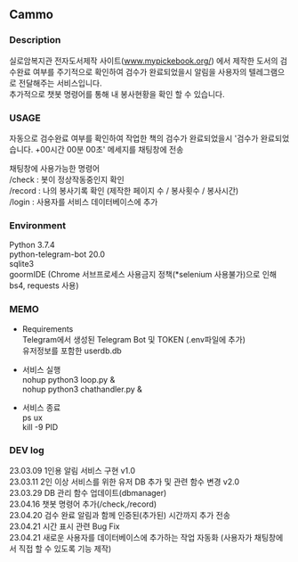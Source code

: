## Cammo  

### Description
실로암복지관 전자도서제작 사이트(www.mypickebook.org/) 에서 제작한 도서의 검수완료 여부를 주기적으로 확인하여 검수가 완료되었을시 알림을 사용자의 텔레그램으로 전달해주는 서비스입니다.  
추가적으로 챗봇 명령어를 통해 내 봉사현황을 확인 할 수 있습니다.

### USAGE  
자동으로 검수완료 여부를 확인하여 작업한 책의 검수가 완료되었을시 '검수가 완료되었습니다. +00시간 00분 00초' 메세지를 채팅창에 전송  
    
채팅창에 사용가능한 명령어  
    /check : 봇이 정상작동중인지 확인  
    /record :  나의 봉사기록 확인 (제작한 페이지 수 / 봉사횟수 / 봉사시간)  
    /login : 사용자를 서비스 데이터베이스에 추가  


### Environment  
Python 3.7.4  
python-telegram-bot 20.0  
sqlite3  
goormIDE (Chrome 서브프로세스 사용금지 정책(*selenium 사용불가)으로 인해 bs4, requests 사용)    

### MEMO   
- Requirements  
    Telegram에서 생성된 Telegram Bot 및 TOKEN (.env파일에 추가)  
    유저정보를 포함한 userdb.db  
    
- 서비스 실행  
    nohup python3 loop.py &  
    nohup python3 chathandler.py &  
  
- 서비스 종료  
    ps ux  
    kill -9 PID  
  
### DEV log  
23.03.09 1인용 알림 서비스 구현 v1.0  
23.03.11 2인 이상 서비스를 위한 유저 DB 추가 및 관련 함수 변경 v2.0  
23.03.29 DB 관리 함수 업데이트(dbmanager)  
23.04.16 챗봇 명령어 추가(/check,/record)  
23.04.20 검수 완료 알림과 함께 인증된(추가된) 시간까지 추가 전송  
23.04.21 시간 표시 관련 Bug Fix  
23.04.21 새로운 사용자를 데이터베이스에 추가하는 작업 자동화 (사용자가 채팅창에서 직접 할 수 있도록 기능 제작)  